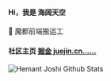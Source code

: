 #### Hi，我是 海阔天空

🌱 魔都前端搬运工

#### 社区主页 [掘金 juejin.cn……](https://juejin.cn/user/2594503172831208/posts)
![Hemant Joshi Github Stats](https://github-readme-stats.vercel.app/api?username=xy-sea&show_icons=true&title_color=fff&icon_color=79ff97&text_color=9f9f9f&bg_color=151515&hide=["contribs"])
